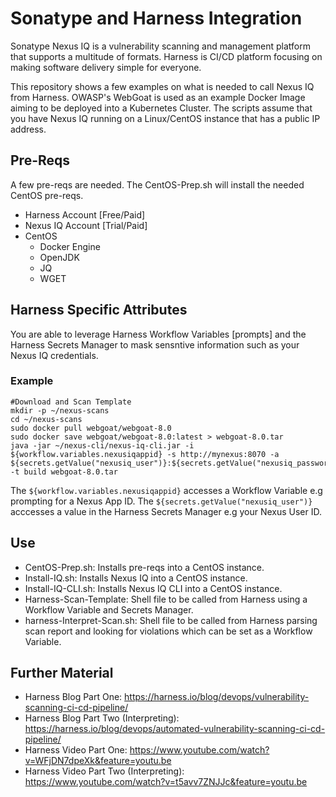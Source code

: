 # Sonatype and Harness Integration

Sonatype Nexus IQ is a vulnerability scanning and management platform that supports a multitude of formats. Harness is CI/CD platform focusing on making software delivery simple for everyone. 

This repository shows a few examples on what is needed to call Nexus IQ from Harness. OWASP's WebGoat is used
as an example Docker Image aiming to be deployed into a Kubernetes Cluster. The scripts assume that you have Nexus IQ running
on a Linux/CentOS instance that has a public IP address. 

## Pre-Reqs
A few pre-reqs are needed. The CentOS-Prep.sh will install the needed CentOS pre-reqs. 

* Harness Account [Free/Paid]
* Nexus IQ Account [Trial/Paid]
* CentOS
  * Docker Engine
  * OpenJDK
  * JQ
  * WGET
  
## Harness Specific Attributes
You are able to leverage Harness Workflow Variables [prompts] and the Harness Secrets Manager
to mask sensntive information such as your Nexus IQ credentials. 

### Example
```
#Download and Scan Template
mkdir -p ~/nexus-scans
cd ~/nexus-scans
sudo docker pull webgoat/webgoat-8.0
sudo docker save webgoat/webgoat-8.0:latest > webgoat-8.0.tar
java -jar ~/nexus-cli/nexus-iq-cli.jar -i ${workflow.variables.nexusiqappid} -s http://mynexus:8070 -a ${secrets.getValue("nexusiq_user")}:${secrets.getValue("nexusiq_password")} -t build webgoat-8.0.tar
```
The `${workflow.variables.nexusiqappid}` accesses a Workflow Variable e.g prompting for a Nexus App ID. 
The `${secrets.getValue("nexusiq_user")}` acccesses a value in the Harness Secrets Manager e.g your Nexus User ID. 

## Use

* CentOS-Prep.sh: Installs pre-reqs into a CentOS instance. 
* Install-IQ.sh: Installs Nexus IQ into a CentOS instance. 
* Install-IQ-CLI.sh: Installs Nexus IQ CLI into a CentOS instance. 
* Harness-Scan-Template: Shell file to be called from Harness using a Workflow Variable and Secrets Manager. 
* harness-Interpret-Scan.sh: Shell file to be called from Harness parsing scan report and looking for violations which can be set as a Workflow Variable. 

## Further Material
* Harness Blog Part One: https://harness.io/blog/devops/vulnerability-scanning-ci-cd-pipeline/
* Harness Blog Part Two (Interpreting): https://harness.io/blog/devops/automated-vulnerability-scanning-ci-cd-pipeline/
* Harness Video Part One: https://www.youtube.com/watch?v=WFjDN7dpeXk&feature=youtu.be
* Harness Video Part Two (Interpreting): https://www.youtube.com/watch?v=t5avv7ZNJJc&feature=youtu.be
